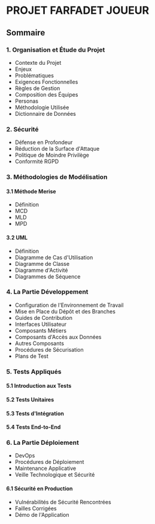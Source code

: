 # PROJET FARFADET JOUEUR

## Sommaire

### 1. Organisation et Étude du Projet
- Contexte du Projet
- Enjeux
- Problématiques
- Exigences Fonctionnelles
- Règles de Gestion
- Composition des Équipes
- Personas
- Méthodologie Utilisée
- Dictionnaire de Données

### 2. Sécurité
- Défense en Profondeur
- Réduction de la Surface d'Attaque
- Politique de Moindre Privilège
- Conformité RGPD

### 3. Méthodologies de Modélisation

#### 3.1 Méthode Merise
- Définition
- MCD
- MLD
- MPD

#### 3.2 UML
- Définition
- Diagramme de Cas d'Utilisation
- Diagramme de Classe
- Diagramme d'Activité
- Diagrammes de Séquence

### 4. La Partie Développement
- Configuration de l'Environnement de Travail
- Mise en Place du Dépôt et des Branches
- Guides de Contribution
- Interfaces Utilisateur
- Composants Métiers
- Composants d'Accès aux Données
- Autres Composants
- Procédures de Sécurisation
- Plans de Test

### 5. Tests Appliqués

#### 5.1 Introduction aux Tests

#### 5.2 Tests Unitaires

#### 5.3 Tests d'Intégration

#### 5.4 Tests End-to-End

### 6. La Partie Déploiement
- DevOps
- Procédures de Déploiement
- Maintenance Applicative
- Veille Technologique et Sécurité

#### 6.1 Sécurité en Production
- Vulnérabilités de Sécurité Rencontrées
- Failles Corrigées
- Démo de l'Application